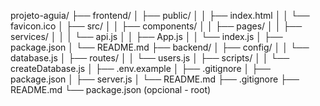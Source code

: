 projeto-aguia/
├── frontend/
│   ├── public/
│   │   ├── index.html
│   │   └── favicon.ico
│   ├── src/
│   │   ├── components/
│   │   ├── pages/
│   │   ├── services/
│   │   │   └── api.js
│   │   ├── App.js
│   │   └── index.js
│   ├── package.json
│   └── README.md
├── backend/
│   ├── config/
│   │   └── database.js
│   ├── routes/
│   │   └── users.js
│   ├── scripts/
│   │   └── createDatabase.js
│   ├── .env.example
│   ├── .gitignore
│   ├── package.json
│   ├── server.js
│   └── README.md
├── .gitignore
├── README.md
└── package.json (opcional - root)

